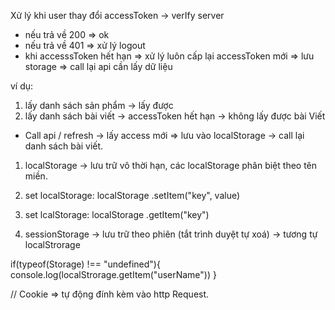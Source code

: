 Xử lý khi user thay đổi accessToken -> verIfy server

- nếu trả về 200 => ok
- nếu trả về 401 => xử lý logout
- khi accesssToken hết hạn => xử lý luôn cấp lại accessToken mới => lưu storage => call lại api cần lấy dữ liệu

ví dụ:

1.  lấy danh sách sản phẩm -> lấy được
2.  lấy danh sách bài viết -> accessToken hết hạn -> không lấy được bài Viết

- Call api / refresh -> lấy access mới => lưu vào localStorage -> call lại danh sách bài viết.

1. localStorage -> lưu trữ vô thời hạn, các localStorage phân biệt theo tên miền.
2. set localStorage: localStorage .setItem("key", value)
3. set lcalStorage: localStorage .getItem("key")

4. sessionStorage -> lưu trữ theo phiên (tắt trình duyệt tự xoá)
   -> tương tự localStrorage

if(typeof(Storage) !== "undefined"){
console.log(localStrorage.getItem("userName"))
}

// Cookie => tự động đính kèm vào http Request.
